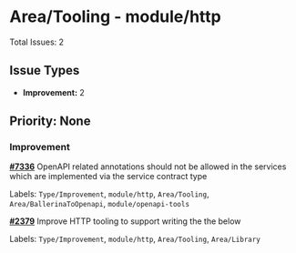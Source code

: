# Area/Tooling - module/http

Total Issues: 2

## Issue Types

- **Improvement:** 2

## Priority: None

### Improvement

**[#7336](https://github.com/ballerina-platform/ballerina-library/issues/7336)** OpenAPI related annotations should not be allowed in the services which are implemented via the service contract type

Labels: `Type/Improvement`, `module/http`, `Area/Tooling`, `Area/BallerinaToOpenapi`, `module/openapi-tools`

**[#2379](https://github.com/ballerina-platform/ballerina-library/issues/2379)** Improve HTTP tooling to support writing the the below

Labels: `Type/Improvement`, `module/http`, `Area/Tooling`, `Area/Library`

